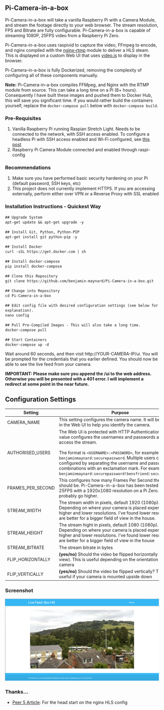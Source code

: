 ## Pi-Camera-in-a-box
Pi-Camera-in-a-box will take a vanilla Raspberry Pi with a Camera Module, and stream the footage directly to your web browser. The stream resolution, FPS and Bitrate are fully configurable. Pi-Camera-in-a-box is capable of streaming 1080P, 25FPS video from a Raspberry Pi Zero.

Pi-Camera-in-a-box uses raspivid to capture the video, FFmpeg to encode, and nginx compiled with the [nginx-rtmp](https://github.com/arut/nginx-rtmp-module) module to deliver a HLS steam. This is displayed on a custom Web UI that uses [video.js](https://github.com/videojs/videojs-contrib-hls) to display in the browser.

Pi-Camera-in-a-box is fully Dockerized, removing the complexity of configuring all of these components manually. 

**Note:** Pi-Camera-in-a-box compiles FFMpeg, and Nginx with the RTMP module from source. This can take a long time on a Pi (8+ hours). Consequently I have built these images and pushed them to Docker Hub, this will save you significant time. If you would rather build the containers yourself, replace the `docker-compose pull` below with `docker-compose build`.

### Pre-Requisites
1. Vanilla Raspberry Pi running Raspian Stretch Light. Needs to be connected to the network, with SSH access enabled. To configure a headless Pi with SSH access enabled and Wi-Fi configured, see [this post](https://www.raspberrypi.org/forums/viewtopic.php?t=191252)
2. Raspberry Pi Camera Module connected and enabled through raspi-config

### Recommendations
1. Make sure you have performed basic security hardening on your Pi (default password, SSH keys, etc)
2. This project does not currently implement HTTPS. If you are accessing externally, perform either over VPN or a Reverse Proxy with SSL enabled

### Installation Instructions - Quickest Way
    ## Upgrade System
    apt-get update && apt-get upgrade -y
    
    ## Install Git, Python, Python-PIP
    apt-get install git python-pip -y
    
    ## Install Docker
    curl -sSL https://get.docker.com | sh
    
    ## Install docker-compose
    pip install docker-compose
    
    ## Clone this Repository
    git clone https://github.com/benjamin-maynard/Pi-Camera-in-a-box.git
    
    ## Change into Repository
    cd Pi-Camera-in-a-box
    
    ## Edit config file with desired configuration settings (see below for explanation).
    nano config
    
    ## Pull Pre-Compiled Images - This will also take a long time.
    docker-compose pull
    
    ## Start Containers
    docker-compose up -d

Wait around 60 seconds, and then visit http://YOUR-CAMERA-IP/ui. You will be prompted for the credentials that you earlier defined. You should now be able to see the live feed from your camera.

**IMPORTANT: Please make sure you append the /ui to the web address. Otherwise you will be presented with a 401 error. I will implement a redirect at some point in the near future.**

## Configuration Settings
| Setting               | Purpose       |
| --------------------- |---------------|
| CAMERA_NAME           | This setting configures the camera name. It will be displayed in the Web UI to help you identify the camera. |
| AUTHORISED_USERS      | The Web UI is protected with HTTP Authentication. This value configures the usernames and passwords allowed to access the stream. <br><br> The format is `<USERNAME>:<PASSWORD>`, for example `benjaminmaynard:securepassword`. Multiple users can be configured by separating the username and password combinations with an exclamation mark. For example, `benjaminmaynard:securepassword!bensfriend:securepassword`    |
| FRAMES_PER_SECOND     | This configures how many Frames Per Second the stream should be. Pi-Camera-in-a-box has been tested up to 25FPS with a 1920x1080 resolution on a Pi Zero. You can probably go higher.      |
| STREAM_WIDTH          | The stream width in pixels, default 1920 (1080p). Depending on where your camera is placed experiment with higher and lower resolutions. I've found lower resolutions are better for a bigger field of view in the house.     |
| STREAM_HEIGHT         | The stream hight in pixels, default 1080 (1080p). Depending on where your camera is placed experiment with higher and lower resolutions. I've found lower resolutions are better for a bigger field of view in the house     |
| STREAM_BITRATE        | The stream bitrate in bytes|
| FLIP_HORIZONTALLY     | **(yes/no)** Should the video be flipped horizontally (mirror view). This is useful depending on the orientation of your camera              |
| FLIP_VERTICALLY       | **(yes/no)** Should the video be flipped vertically? This is useful if your camera is mounted upside down               |



### Screenshot
![Pi-Camera-in-a-box](Screenshot.png?raw=true "Pi-Camera-in-a-box")

### Thanks...
- [Peer 5 Article](https://docs.peer5.com/guides/setting-up-hls-live-streaming-server-using-nginx/): For the head start on the nginx HLS config
